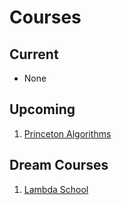 # Courses

## Current

- None

## Upcoming

1. [Princeton Algorithms](https://www.coursera.org/learn/algorithms-part1/home/welcome)

## Dream Courses

1. [Lambda School](https://lambdaschool.com/courses/cs/web/)